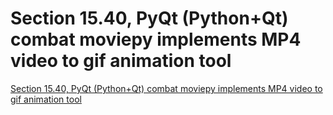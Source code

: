 # Section 15.40, PyQt (Python+Qt) combat moviepy implements MP4 video to gif animation tool
[Section 15.40, PyQt (Python+Qt) combat moviepy implements MP4 video to gif animation tool](https://aiwithcloud.com/2022/09/16/section_15-40_pyqt_pythonqt_combat_moviepy_implements_mp4_video_to_gif_animation_tool/)